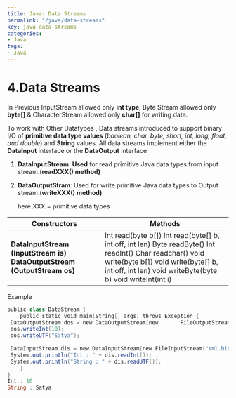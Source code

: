 ```yaml
---
title: Java- Data Streams
permalink: "/java/data-streams"
key: java-data-streams
categories:
- Java
tags:
- Java
---
```


4.Data Streams
===============

In Previous InputStream allowed only **int type**, Byte Stream allowed only
**byte[]** & CharacterStream allowed only **char[]** for writing data.

To work with Other Datatypes , Data streams introduced to support binary I/O of
**primitive data type values** (*boolean, char, byte, short, int, long, float,
and double*) and **String** values. All data streams implement either the
**DataInput** interface or the **DataOutput** interface

1.  **DataInputStream: Used** for read primitive Java data types from input
    stream.(**readXXX() method)**

2.  **DataOutputStram**: Used for write primitive Java data types to Output
    stream.(**writeXXX() method)**

    here XXX = primitive data types

| **Constructors**                                                              | **Methods**                                                                                                                                                                                                   |
|-------------------------------------------------------------------------------|---------------------------------------------------------------------------------------------------------------------------------------------------------------------------------------------------------------|
| **DataInputStream (InputStream is)**  **DataOutputStream (OutputStream os)**  | Int read(byte b[]) Int read(byte[] b, int off, int len) Byte readByte() Int readInt() Char readchar() void write(byte b[]) void write(byte[] b, int off, int len) void writeByte(byte b) void writeInt(int i) |

Example
```powershell
public class DataStream {
	public static void main(String[] args) throws Exception {
 DataOutputStream dos = new DataOutputStream(new       FileOutputStream("sml.bin"));
 dos.writeInt(10);
 dos.writeUTF("Satya");
 
 DataInputStream dis = new DataInputStream(new FileInputStream("sml.bin"));
 System.out.println("Int : " + dis.readInt());
 System.out.println("String : " + dis.readUTF());
	}
}
Int : 10
String : Satya
```
